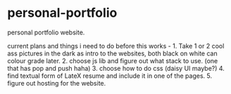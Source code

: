 # personal-portfolio
personal portfolio website.


current plans and things i need to do before this works - 
    1. Take 1 or 2 cool ass pictures in the dark as intro to the websites, both black on white can colour grade later. 
    2. choose js lib and figure out what stack to use. (one that has pop and push haha)
    3. choose how to do css (daisy UI maybe?)
    4. find textual form of LateX resume and include it in one of the pages. 
    5. figure out hosting for the website. 